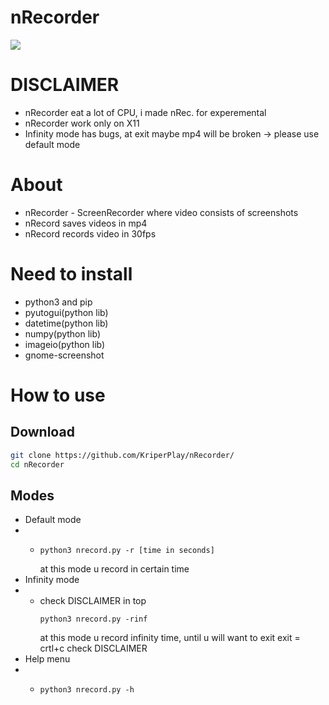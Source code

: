 # nRecorder

![](https://github.com/user-attachments/assets/e96d1286-b9d9-465b-b885-8fd0ff7719b6)

# DISCLAIMER
* nRecorder eat a lot of CPU, i made nRec. for experemental
* nRecorder work only on X11
* Infinity mode has bugs, at exit maybe mp4 will be broken -> please use default mode

# About
* nRecorder - ScreenRecorder where video consists of screenshots
* nRecord saves videos in mp4
* nRecord records video in 30fps

# Need to install
* python3 and pip
* pyutogui(python lib)
* datetime(python lib)
* numpy(python lib)
* imageio(python lib)
* gnome-screenshot

# How to use

## Download
```bash
git clone https://github.com/KriperPlay/nRecorder/
cd nRecorder
```

## Modes
* Default mode
* * ```
    python3 nrecord.py -r [time in seconds]
    ```
    at this mode u record in certain time
* Infinity mode
* * check DISCLAIMER in top
    ```
    python3 nrecord.py -rinf
    ```
    at this mode u record infinity time, until u will want to exit
    exit = crtl+c
    check DISCLAIMER
* Help menu
* * ```
    python3 nrecord.py -h
    ```

